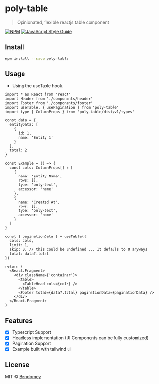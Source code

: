 # poly-table

> Opinionated, flexible reactjs table component

[![NPM](https://img.shields.io/npm/v/poly-table.svg)](https://www.npmjs.com/package/poly-table) [![JavaScript Style Guide](https://img.shields.io/badge/code_style-standard-brightgreen.svg)](https://standardjs.com)

## Install

```bash
npm install --save poly-table
```

## Usage

- Using the useTable hook.

```tsx
import * as React from 'react'
import Header from './components/header'
import Footer from './components/footer'
import useTable, { usePagination } from 'poly-table'
import type { ColumnProps } from 'poly-table/dist/v1/types'

const data = {
  entityData: [
    {
      id: 1,
      name: 'Entity 1'
    }
  ],
  total: 2
}

const Example = () => {
  const cols: ColumnProps[] = [
    {
      name: 'Entity Name',
      rows: [],
      type: 'only-text',
      accessor: 'name'
    },
    {
      name: 'Created At',
      rows: [],
      type: 'only-text',
      accessor: 'name'
    }
  ]
}

const { paginationData } = useTable({
  cols: cols,
  limit: 1,
  skip: 0, // this could be undefined ... It defauls to 0 anyways
  total: data?.total
})

return (
  <React.Fragment>
    <div className={'container'}>
      <table>
        <TableHead cols={cols} />
      </table>
      <Footer total={data?.total} paginationData={paginationData} />
    </div>
  </React.Fragment>
)
```

## Features

- [x] Typescript Support
- [x] Headless implementation (UI Components can be fully customized)
- [x] Pagination Support
- [x] Example built with tailwind ui

## License

MIT © [Bendomey](https://github.com/Bendomey)

